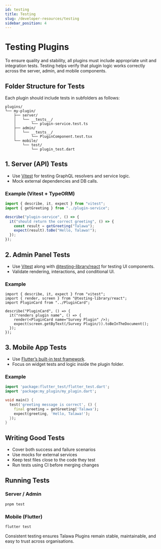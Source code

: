 ```yaml
---
id: testing
title: Testing
slug: /developer-resources/testing
sidebar_position: 4
---
```


# Testing Plugins

To ensure quality and stability, all plugins must include appropriate unit and integration tests. Testing helps verify that plugin logic works correctly across the server, admin, and mobile components.

## Folder Structure for Tests

Each plugin should include tests in subfolders as follows:

```
plugins/
└── my-plugin/
    ├── server/
    │   └── __tests__/
    │       └── plugin-service.test.ts
    ├── admin/
    │   └── __tests__/
    │       └── PluginComponent.test.tsx
    └── mobile/
        └── test/
            └── plugin_test.dart
```

## 1. Server (API) Tests

- Use [Vitest](https://vitest.dev) for testing GraphQL resolvers and service logic.
- Mock external dependencies and DB calls.

### Example (Vitest + TypeORM)

```ts
import { describe, it, expect } from "vitest";
import { getGreeting } from "../plugin-service";

describe("plugin-service", () => {
  it("should return the correct greeting", () => {
    const result = getGreeting("Talawa");
    expect(result).toBe("Hello, Talawa!");
  });
});
```

## 2. Admin Panel Tests

- Use [Vitest](https://vitest.dev) along with [@testing-library/react](https://testing-library.com/docs/react-testing-library/intro/) for testing UI components.
- Validate rendering, interactions, and conditional UI.

### Example

```tsx
import { describe, it, expect } from "vitest";
import { render, screen } from "@testing-library/react";
import PluginCard from "../PluginCard";

describe("PluginCard", () => {
  it("renders plugin name", () => {
    render(<PluginCard name="Survey Plugin" />);
    expect(screen.getByText(/Survey Plugin/)).toBeInTheDocument();
  });
});
```

## 3. Mobile App Tests

- Use [Flutter’s built-in test framework](https://docs.flutter.dev/testing).
- Focus on widget tests and logic inside the plugin folder.

### Example

```dart
import 'package:flutter_test/flutter_test.dart';
import 'package:my_plugin/my_plugin.dart';

void main() {
  test('greeting message is correct', () {
    final greeting = getGreeting('Talawa');
    expect(greeting, 'Hello, Talawa!');
  });
}
```

## Writing Good Tests

- Cover both success and failure scenarios
- Use mocks for external services
- Keep test files close to the code they test
- Run tests using CI before merging changes

## Running Tests

### Server / Admin

```bash
pnpm test
```

### Mobile (Flutter)

```bash
flutter test
```

Consistent testing ensures Talawa Plugins remain stable, maintainable, and easy to trust across organisations.

